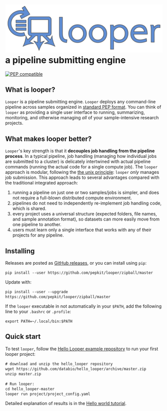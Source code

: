 # <img src="img/looper_logo.svg" class="img-header"> a pipeline submitting engine

[![PEP compatible](http://pepkit.github.io/img/PEP-compatible-green.svg)](http://pepkit.github.io)

## What is looper?

`Looper` is a pipeline submitting engine. `Looper` deploys any command-line pipeline across samples organized in [standard PEP format](https://pepkit.github.io/docs/home/). You can think of `looper` as providing a single user interface to running, summarizing, monitoring, and otherwise managing *all* of your sample-intensive research projects.

## What makes looper better?

`Looper`'s key strength is that it **decouples job handling from the pipeline process**. In a typical pipeline, job handling (managing how individual jobs are submitted to a cluster) is delicately intertwined with actual pipeline commands (running the actual code for a single compute job). The `looper` approach is modular, following the [the unix principle](https://en.wikipedia.org/wiki/Unix_philosophy): `looper` *only* manages job submission. This approach leads to several advantages compared with the traditional integrated approach:

1. running a pipeline on just one or two samples/jobs is simpler, and does not require a full-blown distributed compute environment.
2. pipelines do not need to independently re-implement job handling code, which is shared.
3. every project uses a universal structure (expected folders, file names, and sample annotation format), so datasets can more easily move from one pipeline to another.
4. users must learn only a single interface that works with any of their projects for any pipeline.


 

## Installing

Releases are posted as [GitHub releases](https://github.com/pepkit/looper/releases), or you can install using `pip`:


```
pip install --user https://github.com/pepkit/looper/zipball/master
```

Update with:

```
pip install --user --upgrade https://github.com/pepkit/looper/zipball/master
```

If the `looper` executable in not automatically in your `$PATH`, add the following line to your `.bashrc` or `.profile`:

```
export PATH=~/.local/bin:$PATH
```

## Quick start

To test `looper`, follow the [Hello Looper example repository](https://github.com/databio/hello_looper) to run your first looper project:


```
# download and unzip the hello_looper repository
wget https://github.com/databio/hello_looper/archive/master.zip
unzip master.zip

# Run looper:
cd hello_looper-master
looper run project/project_config.yaml
```

Detailed explanation of results is in the [Hello world tutorial](hello-world.md).
